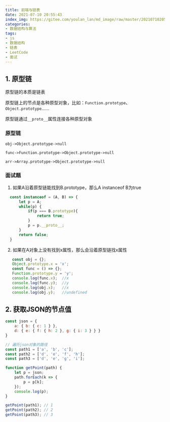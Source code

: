```yaml
---
title: 前端与链表
date: 2021-07-10 20:55:43
index_img: https://gitee.com/youlan_lan/md_image/raw/master/20210710205802.png
categories:
- 数据结构与算法
tags:
- js
- 数据结构
- 链表
- LeetCode
- 面试
---
```



## 1. 原型链

原型链的本质是链表

原型链上的节点是各种原型对象，比如：`Function.prototype`、`Object.prototype`……

原型链通过`__proto__`属性连接各种原型对象

### 原型链

`obj->Object.prototype->null`

`func->Function.prototype->Object.prototype->null`

`arr->Array.prototype->Object.prototype->null`

### 面试题

1. 如果A沿着原型链能找到B.prototype，那么A instanceof B为true

 ```js
   const instanceof = (A, B) => {
       let p = A;
       while(p) {
           if(p === B.prototype){
               return true;
           }
           p = p.__proto__;
       }
       return false;
   }
 ```

2. 如果在A对象上没有找到x属性，那么会沿着原型链找x属性

```js
   const obj = {};
   Object.prototype.x = 'x';
   const func = () => {};
   Function.prototype.y = 'y';
   console.log(func.x);  //x
   console.log(func.y);  //y
   console.log(obj.x);   //x
   console.log(obj.y);   //undefined
```

## 2. 获取JSON的节点值

```js
const json = {
    a: { b: { c: 1 } },
    d: { e: { f: { h: 2 }, g: { i: 3 } } }
}

// 遍历json对象的路径
const path1 = ['a', 'b', 'c'];
const path2 = ['d', 'e', 'f', 'h'];
const path3 = ['d', 'e', 'g', 'i'];

function getPoint(path) {
    let p = json;
    path.forEach(k => {
        p = p[k];
    });
    console.log(p);
}

getPoint(path1); // 1
getPoint(path2); // 2
getPoint(path3); // 3
```

